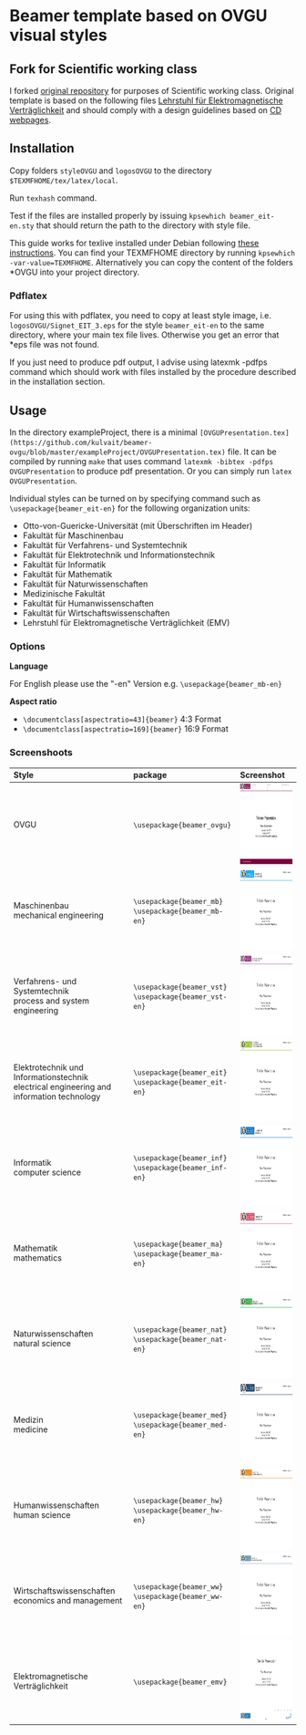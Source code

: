 # Beamer template based on OVGU visual styles

## Fork for Scientific working class

I forked [original repository](https://github.com/eriu/beamer-ovgu) for purposes of Scientific working class. Original template is based on the following files [Lehrstuhl für Elektromagnetische Verträglichkeit](http://www.emv.ovgu.de/Forschung+_+Lehre/Richtlinien+und+Vorlagen-media_id-1424.html) and should comply with a design guidelines based on [CD webpages]( http://www.cd.ovgu.de/).

## Installation


Copy folders ```styleOVGU``` and ```logosOVGU``` to the directory ```$TEXMFHOME/tex/latex/local```.

Run ```texhash``` command.

Test if the files are installed properly by issuing ```kpsewhich beamer_eit-en.sty``` that should return the path to the directory with style file.


This guide works for texlive installed under Debian following [these instructions](https://www.tug.org/texlive/debian.html).  You can find your TEXMFHOME directory by running ```kpsewhich -var-value=TEXMFHOME```. Alternatively you can copy the content of the folders *OVGU into your project directory.

### Pdflatex

For using this with pdflatex, you need to copy at least style image, i.e. ```logosOVGU/Signet_EIT_3.eps``` for the style `beamer_eit-en` to the same directory, where your main tex file lives. Otherwise you get an error that *eps file was not found.

If you just need to produce pdf output, I advise using latexmk -pdfps command which should work with files installed by the procedure described in the installation section.

## Usage
In the directory exampleProject, there is a minimal ```[OVGUPresentation.tex](https://github.com/kulvait/beamer-ovgu/blob/master/exampleProject/OVGUPresentation.tex)``` file. It can be compiled by running `make` that uses command `latexmk -bibtex -pdfps OVGUPresentation` to produce pdf presentation.  Or you can simply run `latex  OVGUPresentation`.

Individual styles can be turned on by specifying command such as `\usepackage{beamer_eit-en}` for the following organization units:

* Otto-von-Guericke-Universität (mit Überschriften im Header)
* Fakultät für Maschinenbau
* Fakultät für Verfahrens- und Systemtechnik
* Fakultät für Elektrotechnik und Informationstechnik
* Fakultät für Informatik
* Fakultät für Mathematik
* Fakultät für Naturwissenschaften
* Medizinische Fakultät
* Fakultät für Humanwissenschaften
* Fakultät für Wirtschaftswissenschaften
* Lehrstuhl für Elektromagnetische Verträglichkeit (EMV)

### Options
**Language**

For English please use the "-en" Version e.g. ```\usepackage{beamer_mb-en}```


**Aspect ratio**

* ```\documentclass[aspectratio=43]{beamer}```  4:3 Format
* ```\documentclass[aspectratio=169]{beamer}```  16:9 Format

	
### Screenshoots
Style | package | Screenshot
:---| :---| :---|
OVGU| ```\usepackage{beamer_ovgu}``` | <img src=screenshots/ovgu.png width=189 height=142/>
Maschinenbau <br> mechanical engineering|  ```\usepackage{beamer_mb}``` <br> ```\usepackage{beamer_mb-en}```  | <img src=screenshots/mb.png width=189 height=142/>
Verfahrens- und Systemtechnik <br> process and system engineering|  ```\usepackage{beamer_vst}``` <br> ```\usepackage{beamer_vst-en}```   | <img src=screenshots/vst.png width=189 height=142/>
Elektrotechnik und Informationstechnik <br> electrical engineering and information technology|  ```\usepackage{beamer_eit}``` <br>```\usepackage{beamer_eit-en}``` | <img src=screenshots/eit.png width=189 height=142/>
Informatik <br>computer science|  ```\usepackage{beamer_inf}``` <br>```\usepackage{beamer_inf-en}```  | <img src=screenshots/inf.png width=189 height=142/>
Mathematik <br> mathematics|  ```\usepackage{beamer_ma}``` <br>```\usepackage{beamer_ma-en}```  | <img src=screenshots/ma.png width=189 height=142/>
Naturwissenschaften <br> natural science|  ```\usepackage{beamer_nat}``` <br>```\usepackage{beamer_nat-en}```  | <img src=screenshots/nat.png width=189 height=142/>
Medizin <br> medicine|  ```\usepackage{beamer_med}``` <br>```\usepackage{beamer_med-en}```  | <img src=screenshots/med.png width=189 height=142/>
Humanwissenschaften <br> human science|  ```\usepackage{beamer_hw}``` <br>```\usepackage{beamer_hw-en}```  | <img src=screenshots/hw.png width=189 height=142/>
Wirtschaftswissenschaften <br> economics and management|  ```\usepackage{beamer_ww}``` <br> ```\usepackage{beamer_ww-en}```  | <img src=screenshots/ww.png width=189 height=142/>
Elektromagnetische Verträglichkeit |  ```\usepackage{beamer_emv}```  | <img src=screenshots/emv.png width=189 height=142/>


